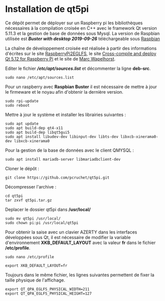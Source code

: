 # Installation de qt5pi


Ce dépôt permet de déployer sur un Raspberry pi les bibliothèques nécessaires à la compilation croisée en C++ avec le framework Qt version 5.11.3 et la gestion de base de données sous Mysql.
La version de Raspbian utilisée est ***Buster with desktop 2019-09-26*** téléchargeable sous [Raspbian](https://www.raspberrypi.org/downloads/raspbian/)

La chaîne de développement croisée est réalisée à partir des informations d'écrites sur le site [RaspberryPi2EGLFS](https://wiki.qt.io/RaspberryPi2EGLFS), le site [Cross-compile and deploy Qt 5.12 for Raspberry Pi](https://mechatronicsblog.com/cross-compile-and-deploy-qt-5-12-for-raspberry-pi/) et le site de [Marc Wapelhorst](http://wapel.de/?p=641).

Editer le fichier ***/etc/apt/sources.list*** et décommenter la ligne **deb-src**.

	sudo nano /etc/apt/sources.list

Pour un raspberry avec **Raspbian Buster** il est nécessaire de mettre à jour le firmeware et le noyau afin d'obtenir la dernière version.

	sudo rpi-update
	sudo reboot

Mettre à jour le système et installer les librairies suivantes :

	sudo apt update
	sudo apt build-dep qt4-x11
	sudo apt build-dep libqt5gui5
	sudo apt install libudev-dev libinput-dev libts-dev libxcb-xinerama0-dev libxcb-xinerama0

Pour la gestion de la base de données avec le client QMYSQL :

    sudo apt install mariadb-server libmariadbclient-dev
	
Cloner le dépôt :

	git clone https://github.com/pcruchet/qt5pi.git

Décompresser l'archive :

	cd qt5pi
	tar zxvf qt5pi.tar.gz
	
Deplacer le dossier qt5pi dans **/usr/local/**

    sudo mv qt5pi /usr/local/
    sudo chown pi:pi /usr/local/qt5pi

Pour obtenir la saise avec un clavier AZERTY dans les interfaces développées sous Qt, il est nécessaire de modifier la variable d'environnement **XKB_DEFAULT_LAYOUT** avec la valeur **fr** dans le fichier **/etc/profile**. 

	
    sudo nano /etc/profile
	
    export XKB_DEFAULT_LAYOUT=fr

Toujours dans le même fichier, les lignes suivantes permettent de fixer la taille physique de l'affichage. 

    export QT_QPA_EGLFS_PHYSICAL_WIDTH=211
    export QT_QPA_EGLFS_PHYSICAL_HEIGHT=127
